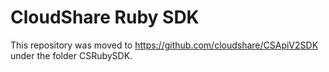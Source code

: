 CloudShare Ruby SDK 
=====================

This repository was moved to https://github.com/cloudshare/CSApiV2SDK under the folder CSRubySDK.